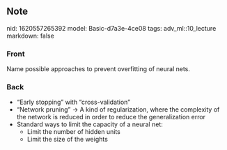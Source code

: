 ## Note
nid: 1620557265392
model: Basic-d7a3e-4ce08
tags: adv_ml::10_lecture
markdown: false

### Front
Name possible approaches to prevent overfitting of neural nets.

### Back
<div>
  <div>
    <ul>
      <li>“Early stopping” with “cross-validation”
      <li>“Network pruning” → A kind of regularization, where the
      complexity of the network is reduced in order to reduce the
      generalization error
      <li>Standard ways to limit the capacity of a neural net:
        <ul>
          <li>Limit the number of hidden units
          <li>Limit the size of the weights
        </ul>
    </ul>
  </div>
</div>
